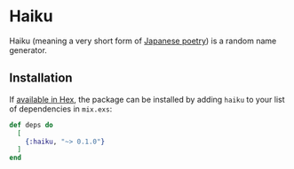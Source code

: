 # Haiku

Haiku (meaning a very short form of [Japanese poetry](http://en.wikipedia.org/wiki/Haiku)) is a random name generator.

## Installation

If [available in Hex](https://hex.pm/docs/publish), the package can be installed
by adding `haiku` to your list of dependencies in `mix.exs`:

```elixir
def deps do
  [
    {:haiku, "~> 0.1.0"}
  ]
end
```


